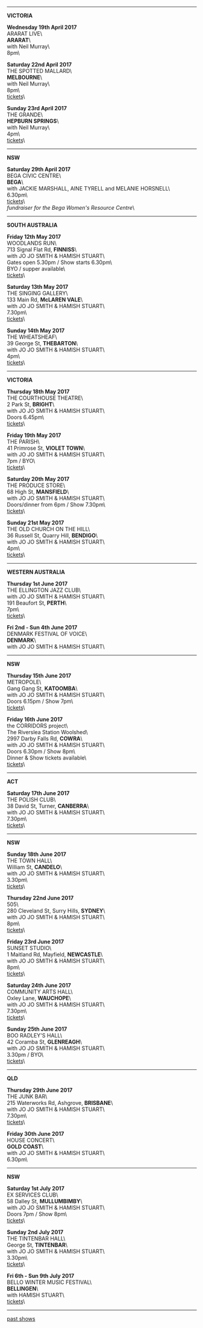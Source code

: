 * * * * *   

**VICTORIA**  

**Wednesday 19th April 2017**\
ARARAT LIVE\     
 **ARARAT**\        
with Neil Murray\    
8pm\   
 
**Saturday 22nd April 2017**\
THE SPOTTED MALLARD\     
 **MELBOURNE**\        
with Neil Murray\    
8pm\   
[tickets](http://www.moshtix.com.au/v2/event/neil-murray-lucie-thorne/93763)\    

**Sunday 23rd April 2017**\
THE GRANDE\     
 **HEPBURN SPRINGS**\        
with Neil Murray\    
4pm\   
[tickets](https://www.trybooking.com/256157)\         

* * * * *   

**NSW**    

**Saturday 29th April 2017**\
BEGA CIVIC CENTRE\     
 **BEGA**\        
with JACKIE MARSHALL, AINE TYRELL and MELANIE HORSNELL\    
6.30pm\   
[tickets](https://www.trybooking.com/261712)\         
*fundraiser for the Bega Women's Resource Centre*\         


* * * * *   

**SOUTH AUSTRALIA**  

**Friday 12th May 2017**\
WOODLANDS RUN\    
713 Signal Flat Rd, **FINNISS**\            
with JO JO SMITH & HAMISH STUART\    
Gates open 5.30pm / Show starts 6.30pm\   
BYO / supper available\  
[tickets](http://www.trybooking.com/PHPR)\     

**Saturday 13th May 2017**\
THE SINGING GALLERY\     
133 Main Rd, **McLAREN VALE**\            
with JO JO SMITH & HAMISH STUART\    
7.30pm\     
[tickets](http://www.trybooking.com/PHDM)\     

**Sunday 14th May 2017**\
THE WHEATSHEAF\     
39 George St, **THEBARTON**\            
with JO JO SMITH & HAMISH STUART\    
4pm\     
[tickets](http://www.trybooking.com/PHZY)\   


* * * * *   

**VICTORIA**    

**Thursday 18th May 2017**\
THE COURTHOUSE THEATRE\     
2 Park St, **BRIGHT**\            
with JO JO SMITH & HAMISH STUART\    
Doors 6.45pm\     
[tickets](http://www.trybooking.com/PEXE)\   

**Friday 19th May 2017**\
THE PARISH\     
41 Primrose St, **VIOLET TOWN**\           
with JO JO SMITH & HAMISH STUART\     
7pm / BYO\        
[tickets](http://www.trybooking.com/PHER)\   

**Saturday 20th May 2017**\
THE PRODUCE STORE\     
68 High St, **MANSFIELD**\            
with JO JO SMITH & HAMISH STUART\    
Doors/dinner from 6pm / Show 7.30pm\        
[tickets](http://www.trybooking.com/PHHY)\   

**Sunday 21st May 2017**\
THE OLD CHURCH ON THE HILL\     
36 Russell St, Quarry Hill, **BENDIGO**\   
with JO JO SMITH & HAMISH STUART\               
4pm\        
[tickets](http://www.trybooking.com/PHIP)\   

* * * * *   

**WESTERN AUSTRALIA**    

**Thursday 1st June 2017**\
THE ELLINGTON JAZZ CLUB\     
with JO JO SMITH & HAMISH STUART\    
191 Beaufort St, **PERTH**\            
7pm\     
[tickets](http://www.ellingtonjazz.com.au/event/jo-jo-smith-celebrating-50-years-in-music-special-guests-lucie-thorne-hamish-stuart/)\   

**Fri 2nd - Sun 4th June 2017**\
DENMARK FESTIVAL OF VOICE\     
**DENMARK**\            
with JO JO SMITH & HAMISH STUART\    

* * * * *   

**NSW**     

**Thursday 15th June 2017**\
METROPOLE\     
Gang Gang St, **KATOOMBA**\            
with JO JO SMITH & HAMISH STUART\    
Doors 6.15pm / Show 7pm\     
[tickets](http://www.trybooking.com/PESX)\    

**Friday 16th June 2017**\
the CORRIDORS project\     
The Riverslea Station Woolshed\  
2997 Darby Falls Rd, **COWRA**\            
with JO JO SMITH & HAMISH STUART\    
Doors 6.30pm / Show 8pm\  
Dinner & Show tickets available\     
[tickets](http://www.trybooking.com/PIQK)\    

* * * * *   

**ACT**     

**Saturday 17th June 2017**\
THE POLISH CLUB\     
38 David St, Turner, **CANBERRA**\        
with JO JO SMITH & HAMISH STUART\        
7.30pm\          
[tickets](http://www.canberramusiciansclub.org.au/events/jo-jo-smith-and-lucie-thorne-28659)\    

* * * * *   

**NSW**     

**Sunday 18th June 2017**\
THE TOWN HALL\     
William St, **CANDELO**\            
with JO JO SMITH & HAMISH STUART\    
3.30pm\     
[tickets](http://www.trybooking.com/PHVM)\    

**Thursday 22nd June 2017**\
505\     
280 Cleveland St, Surry Hills, **SYDNEY**\    
with JO JO SMITH & HAMISH STUART\                
8pm\         
[tickets](http://venue505.com/gigs/jo-jo-smith-50-years-in-the-biz-special-guests-lucie-thorne-and-hamish-stuart-1490232224.html)\    

**Friday 23rd June 2017**\
SUNSET STUDIO\     
1 Maitland Rd, Mayfield, **NEWCASTLE**\    
with JO JO SMITH & HAMISH STUART\              
8pm\     
[tickets](http://www.trybooking.com/PIAN)\    

**Saturday 24th June 2017**\
COMMUNITY ARTS HALL\     
Oxley Lane, **WAUCHOPE**\            
with JO JO SMITH & HAMISH STUART\    
7.30pm\     
[tickets](http://www.trybooking.com/270223)\    

**Sunday 25th June 2017**\
BOO RADLEY'S HALL\     
42 Coramba St, **GLENREAGH**\        
with JO JO SMITH & HAMISH STUART\        
3.30pm / BYO\       
[tickets](http://www.trybooking.com/PIPG)\  

* * * * *   

**QLD**     

**Thursday 29th June 2017**\
THE JUNK BAR\     
215 Waterworks Rd, Ashgrove, **BRISBANE**\            
with JO JO SMITH & HAMISH STUART\    
7.30pm\     
[tickets](https://tickets.oztix.com.au/?Event=72014)\    
    
**Friday 30th June 2017**\
HOUSE CONCERT\     
**GOLD COAST**\            
with JO JO SMITH & HAMISH STUART\    
6.30pm\  
     
* * * * *   

**NSW**     

**Saturday 1st July 2017**\
EX SERVICES CLUB\     
58 Dalley St, **MULLUMBIMBY**\            
with JO JO SMITH & HAMISH STUART\    
Doors 7pm / Show 8pm\     
[tickets](https://www.trybooking.com/PJRW)\  
    
**Sunday 2nd July 2017**\
THE TINTENBAR HALL\     
George St, **TINTENBAR**\            
with JO JO SMITH & HAMISH STUART\    
3.30pm\     
[tickets](http://www.trybooking.com/PHTZ)\      

**Fri 6th - Sun 9th July 2017**\
BELLO WINTER MUSIC FESTIVAL\     
 **BELLINGEN**\        
with HAMISH STUART\    
[tickets](http://www.bellowintermusic.com/db101_element_tickets_1.0.asp)\  

* * * * *     
[past shows](?p=shows/archive/)